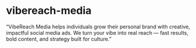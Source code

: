 # vibereach-media
“VibeReach Media helps individuals grow their personal brand with creative, impactful social media ads. We turn your vibe into real reach — fast results, bold content, and strategy built for culture.”
